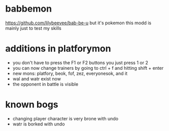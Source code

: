# babbemon
https://github.com/lilybeevee/bab-be-u but it's pokemon
this modd is mainly just to test my skills
# additions in platforymon
- you don't have to press the F1 or F2 buttons you just press 1 or 2
- you can now change trainers by going to ctrl + f and hitting shift + enter
- new mons: platfory, beok, fof, zez, everyonesok, and it
- wal and watr exist now
- the opponent in battle is visible
# known bogs
- changing player character is very brone with undo
- watr is borked with undo